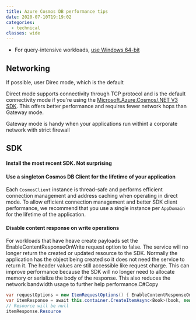 ```yaml
---
title: Azure Cosmos DB performance tips
date: 2020-07-10T19:19:02
categories:
  - technical
classes: wide
---
```



* For query-intensive workloads, [use Windows 64-bit](https://docs.microsoft.com/en-us/azure/cosmos-db/performance-tips-dotnet-sdk-v3-sql)

## Networking

If possible, user Direc mode, which is the default

Direct mode supports connectivity through TCP protocol and is the default connectivity mode if you're using the [Microsoft.Azure.Cosmos/.NET V3 SDK](https://github.com/Azure/azure-cosmos-dotnet-v3). This offers better performance and requires fewer network hops than Gateway mode.

Gateway mode is handy when your applications run withint a corporate network with strict firewall

## SDK

#### Install the most recent SDK. Not surprising

#### Use a singleton Cosmos DB Client for the lifetime of your application

Each `CosmosClient` instance is thread-safe and performs efficient connection management and address caching when operating in direct mode. To allow efficient connection management and better SDK client performance, we recommend that you use a single instance per `AppDomain` for the lifetime of the application.

#### Disable content response on write operations

For workloads that have heave create payloads set the EnableContentResponseOnWrite request option to false. The service will no longer return the created or updated resource to the SDK. Normally the application has the object being created so it does not need the service to return it. The header values are still accessible like request charge. This can improve performance because the SDK will no longer need to allocate memory or serialize the body of the response. This also reduces the network bandwidth usage to further help performance.C\#Copy

```csharp
var requestOptions = new ItemRequestOptions() { EnableContentResponseOnWrite = false };
var itemResponse = await this.container.CreateItemAsync<Book>(book, new PartitionKey(book.pk), requestOptions);
// Resource will be null
itemResponse.Resource
```




